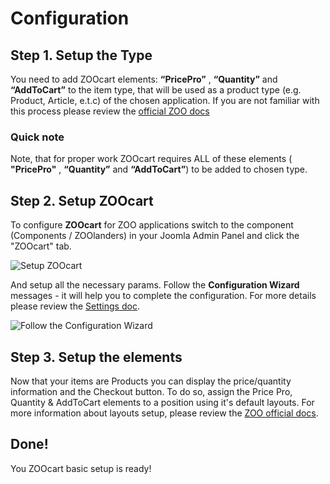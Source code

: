 # Configuration

## Step 1. Setup the Type

You need to add ZOOcart elements: **“PricePro”** , **“Quantity”** and **“AddToCart”** to the item type, that will be used as a product type (e.g. Product, Article, e.t.c) of the chosen application. If you are not familiar with this process please review the [official ZOO docs](http://www.yootheme.com/zoo/documentation/advanced/extend-pre-build-types)

### Quick note
Note, that for proper work ZOOcart requires ALL of these elements ( **"PricePro"** , **“Quantity”** and **“AddToCart”**) to be added to chosen type.

## Step 2. Setup ZOOcart

To configure **ZOOcart** for ZOO applications switch to the component (Components / ZOOlanders) in your Joomla Admin Panel and click the "ZOOcart" tab.

![Setup ZOOcart](http://joolanders.github.io/Docs/docs/ZOOcart/images/zc4.png)

And setup all the necessary params. Follow the **Configuration Wizard** messages - it will help you to complete the configuration. For more details please review the [Settings doc](ZOOcart/settings.md).

![Follow the Configuration Wizard](http://joolanders.github.io/Docs/docs/ZOOcart/images/zc25.png)

## Step 3. Setup the elements

Now that your items are Products you can display the price/quantity information and the Checkout button. To do so, assign the Price Pro, Quantity & AddToCart elements to a position using it's default layouts. For more information about layouts setup, please review the [ZOO official docs](http://www.yootheme.com/zoo/documentation/advanced/assign-elements-to-layout-positions).

## Done!

You ZOOcart basic setup is ready!

